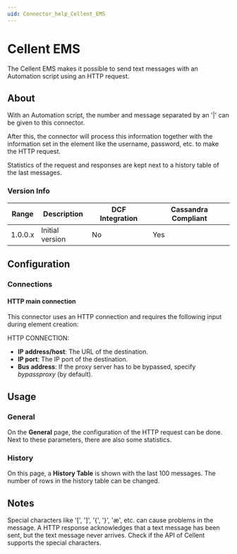 ```yaml
---
uid: Connector_help_Cellent_EMS
---
```


# Cellent EMS

The Cellent EMS makes it possible to send text messages with an Automation script using an HTTP request.

## About

With an Automation script, the number and message separated by an '\|' can be given to this connector.

After this, the connector will process this information together with the information set in the element like the username, password, etc. to make the HTTP request.

Statistics of the request and responses are kept next to a history table of the last messages.

### Version Info

| Range   | Description     | DCF Integration | Cassandra Compliant |
|---------|-----------------|-----------------|---------------------|
| 1.0.0.x | Initial version | No              | Yes                 |

## Configuration

### Connections

#### HTTP main connection

This connector uses an HTTP connection and requires the following input during element creation:

HTTP CONNECTION:

- **IP address/host**: The URL of the destination.
- **IP port**: The IP port of the destination.
- **Bus address**: If the proxy server has to be bypassed, specify *bypassproxy* (by default).

## Usage

### General

On the **General** page, the configuration of the HTTP request can be done. Next to these parameters, there are also some statistics.

### History

On this page, a **History Table** is shown with the last 100 messages. The number of rows in the history table can be changed.

## Notes

Special characters like '\[', '\]', '{', '}', 'æ', etc. can cause problems in the message. A HTTP response acknowledges that a text message has been sent, but the text message never arrives. Check if the API of Cellent supports the special characters.
